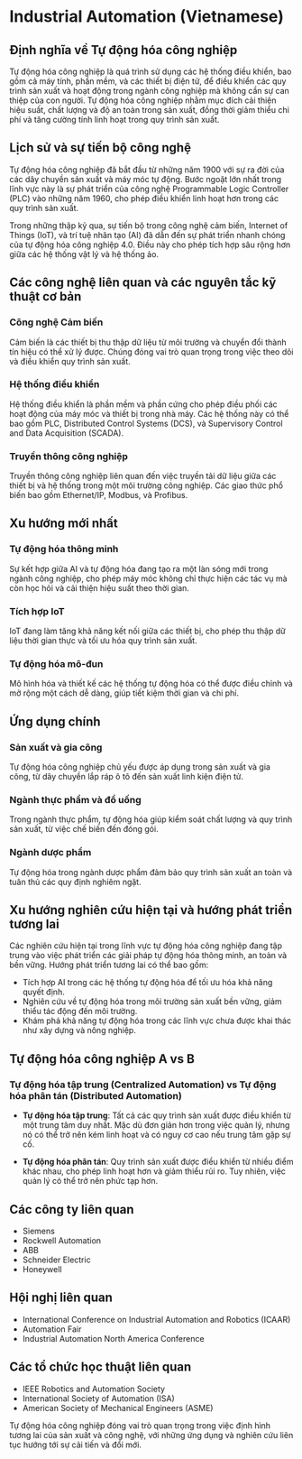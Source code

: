 # Industrial Automation (Vietnamese)

## Định nghĩa về Tự động hóa công nghiệp

Tự động hóa công nghiệp là quá trình sử dụng các hệ thống điều khiển, bao gồm cả máy tính, phần mềm, và các thiết bị điện tử, để điều khiển các quy trình sản xuất và hoạt động trong ngành công nghiệp mà không cần sự can thiệp của con người. Tự động hóa công nghiệp nhằm mục đích cải thiện hiệu suất, chất lượng và độ an toàn trong sản xuất, đồng thời giảm thiểu chi phí và tăng cường tính linh hoạt trong quy trình sản xuất.

## Lịch sử và sự tiến bộ công nghệ

Tự động hóa công nghiệp đã bắt đầu từ những năm 1900 với sự ra đời của các dây chuyền sản xuất và máy móc tự động. Bước ngoặt lớn nhất trong lĩnh vực này là sự phát triển của công nghệ Programmable Logic Controller (PLC) vào những năm 1960, cho phép điều khiển linh hoạt hơn trong các quy trình sản xuất.

Trong những thập kỷ qua, sự tiến bộ trong công nghệ cảm biến, Internet of Things (IoT), và trí tuệ nhân tạo (AI) đã dẫn đến sự phát triển nhanh chóng của tự động hóa công nghiệp 4.0. Điều này cho phép tích hợp sâu rộng hơn giữa các hệ thống vật lý và hệ thống ảo.

## Các công nghệ liên quan và các nguyên tắc kỹ thuật cơ bản

### Công nghệ Cảm biến 

Cảm biến là các thiết bị thu thập dữ liệu từ môi trường và chuyển đổi thành tín hiệu có thể xử lý được. Chúng đóng vai trò quan trọng trong việc theo dõi và điều khiển quy trình sản xuất.

### Hệ thống điều khiển

Hệ thống điều khiển là phần mềm và phần cứng cho phép điều phối các hoạt động của máy móc và thiết bị trong nhà máy. Các hệ thống này có thể bao gồm PLC, Distributed Control Systems (DCS), và Supervisory Control and Data Acquisition (SCADA).

### Truyền thông công nghiệp

Truyền thông công nghiệp liên quan đến việc truyền tải dữ liệu giữa các thiết bị và hệ thống trong một môi trường công nghiệp. Các giao thức phổ biến bao gồm Ethernet/IP, Modbus, và Profibus.

## Xu hướng mới nhất

### Tự động hóa thông minh

Sự kết hợp giữa AI và tự động hóa đang tạo ra một làn sóng mới trong ngành công nghiệp, cho phép máy móc không chỉ thực hiện các tác vụ mà còn học hỏi và cải thiện hiệu suất theo thời gian.

### Tích hợp IoT

IoT đang làm tăng khả năng kết nối giữa các thiết bị, cho phép thu thập dữ liệu thời gian thực và tối ưu hóa quy trình sản xuất.

### Tự động hóa mô-đun

Mô hình hóa và thiết kế các hệ thống tự động hóa có thể được điều chỉnh và mở rộng một cách dễ dàng, giúp tiết kiệm thời gian và chi phí.

## Ứng dụng chính

### Sản xuất và gia công

Tự động hóa công nghiệp chủ yếu được áp dụng trong sản xuất và gia công, từ dây chuyền lắp ráp ô tô đến sản xuất linh kiện điện tử.

### Ngành thực phẩm và đồ uống

Trong ngành thực phẩm, tự động hóa giúp kiểm soát chất lượng và quy trình sản xuất, từ việc chế biến đến đóng gói.

### Ngành dược phẩm

Tự động hóa trong ngành dược phẩm đảm bảo quy trình sản xuất an toàn và tuân thủ các quy định nghiêm ngặt.

## Xu hướng nghiên cứu hiện tại và hướng phát triển tương lai

Các nghiên cứu hiện tại trong lĩnh vực tự động hóa công nghiệp đang tập trung vào việc phát triển các giải pháp tự động hóa thông minh, an toàn và bền vững. Hướng phát triển tương lai có thể bao gồm:

- Tích hợp AI trong các hệ thống tự động hóa để tối ưu hóa khả năng quyết định.
- Nghiên cứu về tự động hóa trong môi trường sản xuất bền vững, giảm thiểu tác động đến môi trường.
- Khám phá khả năng tự động hóa trong các lĩnh vực chưa được khai thác như xây dựng và nông nghiệp.

## Tự động hóa công nghiệp A vs B

### Tự động hóa tập trung (Centralized Automation) vs Tự động hóa phân tán (Distributed Automation)

- **Tự động hóa tập trung**: Tất cả các quy trình sản xuất được điều khiển từ một trung tâm duy nhất. Mặc dù đơn giản hơn trong việc quản lý, nhưng nó có thể trở nên kém linh hoạt và có nguy cơ cao nếu trung tâm gặp sự cố.

- **Tự động hóa phân tán**: Quy trình sản xuất được điều khiển từ nhiều điểm khác nhau, cho phép linh hoạt hơn và giảm thiểu rủi ro. Tuy nhiên, việc quản lý có thể trở nên phức tạp hơn.

## Các công ty liên quan

- Siemens
- Rockwell Automation
- ABB
- Schneider Electric
- Honeywell

## Hội nghị liên quan

- International Conference on Industrial Automation and Robotics (ICAAR)
- Automation Fair
- Industrial Automation North America Conference

## Các tổ chức học thuật liên quan

- IEEE Robotics and Automation Society
- International Society of Automation (ISA)
- American Society of Mechanical Engineers (ASME)

Tự động hóa công nghiệp đóng vai trò quan trọng trong việc định hình tương lai của sản xuất và công nghệ, với những ứng dụng và nghiên cứu liên tục hướng tới sự cải tiến và đổi mới.